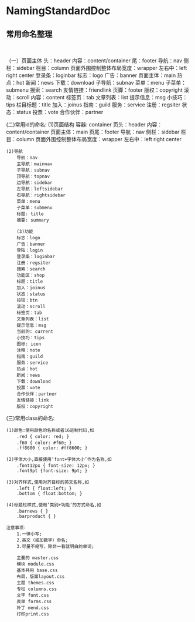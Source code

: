 # NamingStandardDoc
<h2>常用命名整理</h2>  <br/>

（一）页面主体
	头：header
	内容：content/container
	尾：footer
	导航：nav
	侧栏：sidebar
	栏目：column
	页面外围控制整体布局宽度：wrapper
	左右中：left right center
	登录条：loginbar
	标志：logo
	广告：banner
	页面主体：main
	热点：hot
	新闻：news
	下载：download
	子导航：subnav
	菜单：menu
	子菜单：submenu
	搜索：search
	友情链接：friendlink
	页脚：footer
	版权：copyright
	滚动：scroll
	内容：content
	标签页：tab
	文章列表：list
	提示信息：msg
	小技巧：tips
	栏目标题：title
	加入：joinus
	指南：guild
	服务：service
	注册：regsiter
	状态：status
	投票：vote
	合作伙伴：partner



(二)常用id的命名:
	(1)页面结构
		容器: container
		页头：header
		内容：content/container
		页面主体：main
		页尾：footer
		导航：nav
		侧栏：sidebar
		栏目：column
		页面外围控制整体布局宽度：wrapper
		左右中：left right center
	
	(2)导航
		导航：nav
		主导航：mainnav
		子导航：subnav
		顶导航：topnav
		边导航：sidebar
		左导航：leftsidebar
		右导航：rightsidebar
		菜单：menu
		子菜单：submenu
		标题: title
		摘要: summary
		
		(3)功能
		标志：logo
		广告：banner
		登陆：login
		登录条：loginbar
		注册：regsiter
		搜索：search
		功能区：shop
		标题：title
		加入：joinus
		状态：status
		按钮：btn
		滚动：scroll
		标签页：tab
		文章列表：list
		提示信息：msg
		当前的: current
		小技巧：tips
		图标: icon
		注释：note
		指南：guild
		服务：service
		热点：hot
		新闻：news
		下载：download
		投票：vote
		合作伙伴：partner
		友情链接：link
		版权：copyright
	
	
(三)常用class的命名:

	(1)颜色:使用颜色的名称或者16进制代码,如
		.red { color: red; } 　　
		.f60 { color: #f60; } 　　
		.ff8600 { color: #ff8600; }

	(2)字体大小,直接使用’font+字体大小’作为名称,如
		.font12px { font-size: 12px; } 　　
		.font9pt {font-size: 9pt; }

	(3)对齐样式,使用对齐目标的英文名称,如
		.left { float:left; } 　　
		.bottom { float:bottom; }

	(4)标题栏样式,使用’类别+功能’的方式命名,如
		.barnews { } 　　
		.barproduct { }

	注意事项:
		1.一律小写;
		2.英文（或加数字）命名;
		3.尽量不缩写，除非一看就明白的单词;

		主要的 master.css　　
		模块 module.css　　
		基本共用 base.css 　　
		布局，版面layout.css　　
		主题 themes.css　　
		专栏 columns.css 　　
		文字 font.css　　
		表单 forms.css　　
		补丁 mend.css　　
		打印print.css





